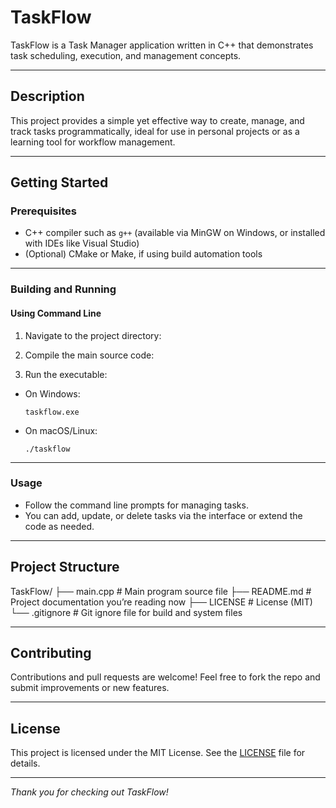
# TaskFlow

TaskFlow is a Task Manager application written in C++ that demonstrates task scheduling, execution, and management concepts.

---

## Description

This project provides a simple yet effective way to create, manage, and track tasks programmatically, ideal for use in personal projects or as a learning tool for workflow management.

---

## Getting Started

### Prerequisites

- C++ compiler such as `g++` (available via MinGW on Windows, or installed with IDEs like Visual Studio)
- (Optional) CMake or Make, if using build automation tools

---

### Building and Running

#### Using Command Line

1. Navigate to the project directory:


2. Compile the main source code:

3. Run the executable:
- On Windows:
  ```
  taskflow.exe
  ```
- On macOS/Linux:
  ```
  ./taskflow
  ```

---

### Usage

- Follow the command line prompts for managing tasks.
- You can add, update, or delete tasks via the interface or extend the code as needed.

---

## Project Structure

TaskFlow/
├── main.cpp # Main program source file
├── README.md # Project documentation you’re reading now
├── LICENSE # License (MIT)
└── .gitignore # Git ignore file for build and system files


---

## Contributing

Contributions and pull requests are welcome! Feel free to fork the repo and submit improvements or new features.

---

## License

This project is licensed under the MIT License. See the [LICENSE](LICENSE) file for details.

---

*Thank you for checking out TaskFlow!*

